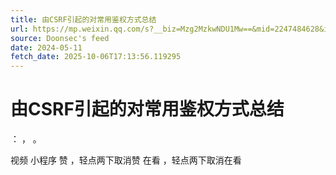 ```yaml
---
title: 由CSRF引起的对常用鉴权方式总结
url: https://mp.weixin.qq.com/s?__biz=Mzg2MzkwNDU1Mw==&mid=2247484628&idx=1&sn=aa8d21a72ffc8180fdafd7fe5512b9b5
source: Doonsec's feed
date: 2024-05-11
fetch_date: 2025-10-06T17:13:56.119295
---
```


# 由CSRF引起的对常用鉴权方式总结

：
，
。

视频
小程序
赞
，轻点两下取消赞
在看
，轻点两下取消在看